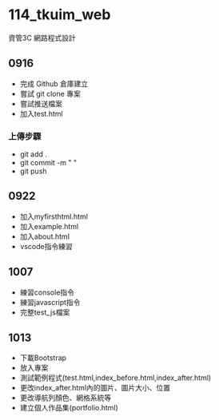 # 114_tkuim_web
資管3C 網路程式設計

## 0916
- 完成 Github 倉庫建立
- 嘗試 git clone 專案
- 嘗試推送檔案
- 加入test.html

### 上傳步驟
- git add .
- git commit -m " "
- git push

## 0922
- 加入myfirsthtml.html
- 加入example.html
- 加入about.html
- vscode指令練習
  
## 1007
- 練習console指令
- 練習javascript指令
- 完整test_js檔案
  
## 1013
- 下載Bootstrap
- 放入專案
- 測試範例程式(test.html,index_before.html,index_after.html)
- 更改index_after.html內的圖片、圖片大小、位置
- 更改導航列顏色、網格系統等
- 建立個人作品集(portfolio.html)